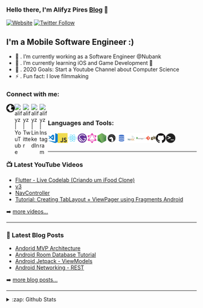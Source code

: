 ### Hello there, I'm Alifyz Pires [Blog][website] 👋

[![Website](https://img.shields.io/website?label=alifyz.com&style=for-the-badge&url=https%3A%2F%2Fcodestackr.com)](https://www.alifyz.com)
[![Twitter Follow](https://img.shields.io/twitter/follow/alifyzpires?color=1DA1F2&logo=twitter&style=for-the-badge)](https://twitter.com/AlifyzPires)

## I'm a Mobile Software Engineer :)

- 🔭 . I’m currently working as a Software Engineer @Nubank
- 🌱 . I’m currently learning iOS and Game Development 🤣
- 🥅 . 2020 Goals: Start a Youtube Channel about Computer Science
- ⚡  . Fun fact: I love filmmaking 

### Connect with me:

[<img align="left" alt="alifyz blog" width="22px" src="https://raw.githubusercontent.com/iconic/open-iconic/master/svg/globe.svg" />][website]
[<img align="left" alt="alifyz | YouTube" width="22px" src="https://cdn.jsdelivr.net/npm/simple-icons@v3/icons/youtube.svg" />][youtube]
[<img align="left" alt="alifyz | Twitter" width="22px" src="https://cdn.jsdelivr.net/npm/simple-icons@v3/icons/twitter.svg" />][twitter]
[<img align="left" alt="alifyz | LinkedIn" width="22px" src="https://cdn.jsdelivr.net/npm/simple-icons@v3/icons/linkedin.svg" />][linkedin]
[<img align="left" alt="alifyz | Instagram" width="22px" src="https://cdn.jsdelivr.net/npm/simple-icons@v3/icons/instagram.svg" />][instagram]

<br />

### Languages and Tools:

[<img align="left" alt="Visual Studio Code" width="26px" src="https://raw.githubusercontent.com/github/explore/80688e429a7d4ef2fca1e82350fe8e3517d3494d/topics/visual-studio-code/visual-studio-code.png" />][webdevplaylist]
[<img align="left" alt="JavaScript" width="26px" src="https://raw.githubusercontent.com/github/explore/80688e429a7d4ef2fca1e82350fe8e3517d3494d/topics/javascript/javascript.png" />][jsplaylist]
[<img align="left" alt="React" width="26px" src="https://raw.githubusercontent.com/github/explore/80688e429a7d4ef2fca1e82350fe8e3517d3494d/topics/react/react.png" />][reactplaylist]
[<img align="left" alt="Gatsby" width="26px" src="https://raw.githubusercontent.com/github/explore/e94815998e4e0713912fed477a1f346ec04c3da2/topics/gatsby/gatsby.png" />][webdevplaylist]
[<img align="left" alt="GraphQL" width="26px" src="https://raw.githubusercontent.com/github/explore/80688e429a7d4ef2fca1e82350fe8e3517d3494d/topics/graphql/graphql.png" />][webdevplaylist]
[<img align="left" alt="Node.js" width="26px" src="https://raw.githubusercontent.com/github/explore/80688e429a7d4ef2fca1e82350fe8e3517d3494d/topics/nodejs/nodejs.png" />][webdevplaylist]
[<img align="left" alt="Deno" width="26px" src="https://raw.githubusercontent.com/github/explore/361e2821e2dea67711cde99c9c40ed357061cf27/topics/deno/deno.png" />][webdevplaylist]
[<img align="left" alt="SQL" width="26px" src="https://raw.githubusercontent.com/github/explore/80688e429a7d4ef2fca1e82350fe8e3517d3494d/topics/sql/sql.png" />][webdevplaylist]
[<img align="left" alt="MySQL" width="26px" src="https://raw.githubusercontent.com/github/explore/80688e429a7d4ef2fca1e82350fe8e3517d3494d/topics/mysql/mysql.png" />][webdevplaylist]
[<img align="left" alt="MongoDB" width="26px" src="https://raw.githubusercontent.com/github/explore/80688e429a7d4ef2fca1e82350fe8e3517d3494d/topics/mongodb/mongodb.png" />][webdevplaylist]
[<img align="left" alt="Git" width="26px" src="https://raw.githubusercontent.com/github/explore/80688e429a7d4ef2fca1e82350fe8e3517d3494d/topics/git/git.png" />][webdevplaylist]
[<img align="left" alt="GitHub" width="26px" src="https://raw.githubusercontent.com/github/explore/78df643247d429f6cc873026c0622819ad797942/topics/github/github.png" />][webdevplaylist]
[<img align="left" alt="Terminal" width="26px" src="https://raw.githubusercontent.com/github/explore/80688e429a7d4ef2fca1e82350fe8e3517d3494d/topics/terminal/terminal.png" />][webdevplaylist]

<br />
<br />

---

### 📺 Latest YouTube Videos

<!-- YOUTUBE:START -->
- [Flutter - Live Codelab (Criando um iFood Clone)](https://www.youtube.com/watch?v=ti44xkLzhf8)
- [v3](https://www.youtube.com/watch?v=nC9SwdgzsuA)
- [NavController](https://www.youtube.com/watch?v=wLaCLSWQkYg)
- [Tutorial: Creating TabLayout + ViewPager using Fragments Android](https://www.youtube.com/watch?v=LcbBaUixVsw)
<!-- YOUTUBE:END -->

➡️ [more videos...](https://www.youtube.com/channel/UCvWw0wc78L3vG0EMRBaXCXw)

---

### 📕 Latest Blog Posts

<!-- BLOG-POST-LIST:START -->
- [Andorid MVP Architecture](https://www.alifyz.com/arquitetura-mvp-android/)
- [Android Room Database Tutorial](https://www.alifyz.com/room-database-android/)
- [Android Jetpack - ViewModels](https://www.alifyz.com/android-jetpack-viewmodel/)
- [Android Networking - REST](https://www.alifyz.com/networking-retrofit-android/)
<!-- BLOG-POST-LIST:END -->

➡️ [more blog posts...](https://www.alifyz.com)

---

<details>
  <summary>:zap: Github Stats</summary>

  <img align="left" alt="codeSTACKr's Github Stats" src="https://github-readme-stats.codestackr.vercel.app/api?username=alifyz&show_icons=true&hide_border=true&theme=radical" />

</details>

[website]: https://www.alifyz.com
[twitter]: https://twitter.com/alifyzpires
[youtube]: https://www.youtube.com/channel/UCvWw0wc78L3vG0EMRBaXCXw?view_as=subscriber
[instagram]: https://instagram.com/alifyzdev
[linkedin]: https://linkedin.com/in/alifyz
[webdevplaylist]: https://www.youtube.com/playlist?list=PLkwxH9e_vrAJ0WbEsFA9W3I1W-g_BTsbt
[jsplaylist]: https://www.youtube.com/playlist?list=PLkwxH9e_vrALRJKu7wfXby3MKeflhTu6B
[cssplaylist]: https://www.youtube.com/playlist?list=PLkwxH9e_vrALSdvZuEh6gqQdmDoDIoqz4
[reactplaylist]: https://www.youtube.com/playlist?list=PLkwxH9e_vrAK4TdffpxKY3QGyHCpxFcQ0
